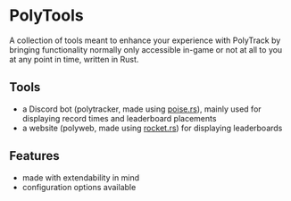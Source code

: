 # PolyTools
A collection of tools meant to enhance your experience with PolyTrack by bringing functionality normally only accessible in-game or not at all to you at any point in time, written in Rust.

## Tools
- a Discord bot (polytracker, made using [poise.rs](https://crates.io/crates/poise)), mainly used for displaying record times and leaderboard placements
- a website (polyweb, made using [rocket.rs](https://rocket.rs)) for displaying leaderboards

## Features
- made with extendability in mind
- configuration options available
